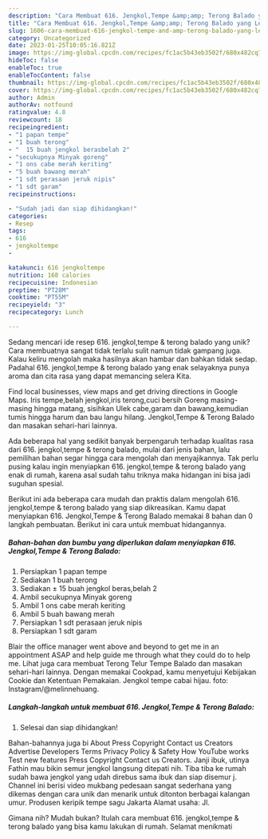 ```yaml
---
description: "Cara Membuat 616. Jengkol,Tempe &amp;amp; Terong Balado yang Lezat"
title: "Cara Membuat 616. Jengkol,Tempe &amp;amp; Terong Balado yang Lezat"
slug: 1606-cara-membuat-616-jengkol-tempe-and-amp-terong-balado-yang-lezat
category: Uncategorized
date: 2023-01-25T10:05:16.821Z
image: https://img-global.cpcdn.com/recipes/fc1ac5b43eb3502f/680x482cq70/616-jengkoltempe-terong-balado-foto-resep-utama.jpg
hideToc: false
enableToc: true
enableTocContent: false
thumbnail: https://img-global.cpcdn.com/recipes/fc1ac5b43eb3502f/680x482cq70/616-jengkoltempe-terong-balado-foto-resep-utama.jpg
cover: https://img-global.cpcdn.com/recipes/fc1ac5b43eb3502f/680x482cq70/616-jengkoltempe-terong-balado-foto-resep-utama.jpg
author: Admin
authorAv: notfound
ratingvalue: 4.8
reviewcount: 18
recipeingredient:
- "1 papan tempe"
- "1 buah terong"
- "  15 buah jengkol berasbelah 2"
- "secukupnya Minyak goreng"
- "1 ons cabe merah keriting"
- "5 buah bawang merah"
- "1 sdt perasaan jeruk nipis"
- "1 sdt garam"
recipeinstructions:

- "Sudah jadi dan siap dihidangkan!"
categories:
- Resep
tags:
- 616
- jengkoltempe
- 

katakunci: 616 jengkoltempe  
nutrition: 168 calories
recipecuisine: Indonesian
preptime: "PT28M"
cooktime: "PT55M"
recipeyield: "3"
recipecategory: Lunch

---
```





Sedang mencari ide resep 616. jengkol,tempe &amp; terong balado yang unik? Cara membuatnya sangat tidak terlalu sulit namun tidak gampang juga. Kalau keliru mengolah maka hasilnya akan hambar dan bahkan tidak sedap. Padahal 616. jengkol,tempe &amp; terong balado yang enak selayaknya punya aroma dan cita rasa yang dapat memancing selera Kita.





Find local businesses, view maps and get driving directions in Google Maps. Iris tempe,belah jengkol,iris terong,cuci bersih Goreng masing-masing hingga matang, sisihkan Ulek cabe,garam dan bawang,kemudian tumis hingga harum dan bau langu hilang. Jengkol,Tempe &amp; Terong Balado dan masakan sehari-hari lainnya.

Ada beberapa hal yang sedikit banyak berpengaruh terhadap kualitas rasa dari 616. jengkol,tempe &amp; terong balado, mulai dari jenis bahan, lalu pemilihan bahan segar hingga cara mengolah dan menyajikannya. Tak perlu pusing kalau ingin menyiapkan 616. jengkol,tempe &amp; terong balado yang enak di rumah, karena asal sudah tahu triknya maka hidangan ini bisa jadi suguhan spesial.






Berikut ini ada beberapa cara mudah dan praktis dalam mengolah 616. jengkol,tempe &amp; terong balado yang siap dikreasikan. Kamu dapat menyiapkan 616. Jengkol,Tempe &amp; Terong Balado memakai 8 bahan dan 0 langkah pembuatan. Berikut ini cara untuk membuat hidangannya.

<!--inarticleads1-->

##### Bahan-bahan dan bumbu yang diperlukan dalam menyiapkan 616. Jengkol,Tempe &amp; Terong Balado:

1. Persiapkan 1 papan tempe
1. Sediakan 1 buah terong
1. Sediakan  ± 15 buah jengkol beras,belah 2
1. Ambil secukupnya Minyak goreng
1. Ambil 1 ons cabe merah keriting
1. Ambil 5 buah bawang merah
1. Persiapkan 1 sdt perasaan jeruk nipis
1. Persiapkan 1 sdt garam


Blair the office manager went above and beyond to get me in an appointment ASAP and help guide me through what they could do to help me. Lihat juga cara membuat Terong Telur Tempe Balado dan masakan sehari-hari lainnya. Dengan memakai Cookpad, kamu menyetujui Kebijakan Cookie dan Ketentuan Pemakaian. Jengkol tempe cabai hijau. foto: Instagram/@melinnehuang. 

<!--inarticleads2-->

##### Langkah-langkah untuk membuat 616. Jengkol,Tempe &amp; Terong Balado:


1. Selesai dan siap dihidangkan!

Bahan-bahannya juga bi About Press Copyright Contact us Creators Advertise Developers Terms Privacy Policy &amp; Safety How YouTube works Test new features Press Copyright Contact us Creators. Janji ibuk, utinya Fathin mau bikin semur jengkol langsung ditepati nih. Tiba tiba ke rumah sudah bawa jengkol yang udah direbus sama ibuk dan siap disemur j. Channel ini berisi video mukbang pedesaan sangat sederhana yang dikemas dengan cara unik dan menarik untuk ditonton berbagai kalangan umur. Produsen keripik tempe sagu Jakarta Alamat usaha: Jl. 

Gimana nih? Mudah bukan? Itulah cara membuat 616. jengkol,tempe &amp; terong balado yang bisa kamu lakukan di rumah. Selamat menikmati
